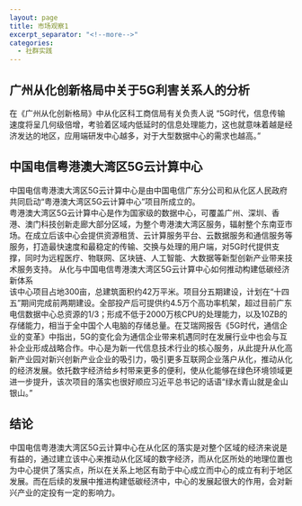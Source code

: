 ```yaml
---
layout: page
title: 市场观察1
excerpt_separator: "<!--more-->"
categories:
  - 社群实践
---
```

## 广州从化创新格局中关于5G利害关系人的分析  <!--more--> <br>
在《广州从化创新格局》中从化区科工商信局有关负责人说 “5G时代，信息传输速度将呈几何级倍增，考验着区域内低延时的信息处理能力，这也就意味着越是经济发达的地区，应用端研发中心越多，对于大型数据中心的需求也越高。”  <br>

## 中国电信粤港澳大湾区5G云计算中心  <br>
中国电信粤港澳大湾区5G云计算中心是由中国电信广东分公司和从化区人民政府共同启动“粤港澳大湾区5G云计算中心”项目所成立的。  
粤港澳大湾区5G云计算中心是作为国家级的数据中心，可覆盖广州、深圳、香港、澳门科技创新走廊大部分区域，为整个粤港澳大湾区服务，辐射整个东南亚市场。在成立后该中心会提供资源租赁、云计算服务平台、云数据服务和通信服务等服务，打造最快速度和最稳定的传输、交换与处理的用户端，对5G时代提供支撑，同时为远程医疗、物联网、区块链、人工智能、大数据等新型创新产业带来技术服务支持。
从化与中国电信粤港澳大湾区5G云计算中心如何推动构建低碳经济新体系  
该中心项目占地300亩，总建筑面积约42万平米。项目分五期建设，计划在“十四五”期间完成前两期建设。全部投产后可提供约4.5万个高功率机架，超过目前广东电信数据中心总资源的1/3；形成不低于2000万核CPU的处理能力，以及10ZB的存储能力，相当于全中国个人电脑的存储总量。在艾瑞网报告《5G时代，通信企业的变革》中指出，5G的变化会为通信企业带来机遇同时在发展行业中也会与互补企业形成战略合作。中心是为新一代信息技术行业的核心服务，从此提升从化高新产业园对新兴创新产业企业的吸引力，吸引更多互联网企业落户从化，推动从化的经济发展。依托数字经济给乡村带来更多的便利，使从化能够在绿色环境领域更进一步提升，该次项目的落实也很好顺应习近平总书记的话语“绿水青山就是金山银山。”  

## 结论  <br>
中国电信粤港澳大湾区5G云计算中心在从化区的落实是对整个区域的经济来说是有益的，通过建立该中心来推动从化区域的数字经济，而从化区所处的地理位置也为中心提供了落实点，所以在关系上地区有助于中心成立而中心的成立有利于地区发展。而在后续的发展中推进构建低碳经济中，中心的发展起很大的作用，会对新兴产业的定投有一定的影响力。
